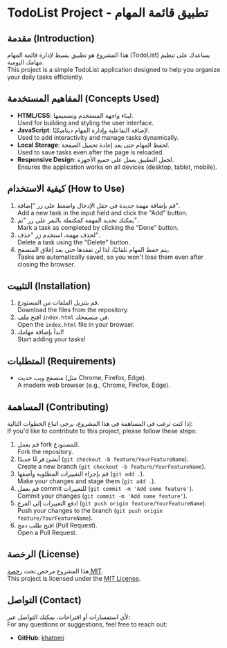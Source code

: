 # TodoList Project - تطبيق قائمة المهام

## مقدمة (Introduction)
هذا المشروع هو تطبيق بسيط لإدارة قائمة المهام (TodoList) يساعدك على تنظيم مهامك اليومية.  
This project is a simple TodoList application designed to help you organize your daily tasks efficiently.

## المفاهيم المستخدمة (Concepts Used)
- **HTML/CSS**: لبناء واجهة المستخدم وتصميمها.  
  Used for building and styling the user interface.
- **JavaScript**: لإضافة التفاعلية وإدارة المهام ديناميكيًا.  
  Used to add interactivity and manage tasks dynamically.
- **Local Storage**: لحفظ المهام حتى بعد إعادة تحميل الصفحة.  
  Used to save tasks even after the page is reloaded.
- **Responsive Design**: لجعل التطبيق يعمل على جميع الأجهزة.  
  Ensures the application works on all devices (desktop, tablet, mobile).

## كيفية الاستخدام (How to Use)
1. قم بإضافة مهمة جديدة في حقل الإدخال واضغط على زر "إضافة".  
   Add a new task in the input field and click the "Add" button.
2. يمكنك تحديد المهمة كمكتملة بالنقر على زر "تم".  
   Mark a task as completed by clicking the "Done" button.
3. لحذف مهمة، استخدم زر "حذف".  
   Delete a task using the "Delete" button.
4. يتم حفظ المهام تلقائيًا، لذا لن تفقدها حتى بعد إغلاق المتصفح.  
   Tasks are automatically saved, so you won't lose them even after closing the browser.

## التثبيت (Installation)
1. قم بتنزيل الملفات من المستودع.  
   Download the files from the repository.
2. افتح ملف `index.html` في متصفحك.  
   Open the `index.html` file in your browser.
3. ابدأ بإضافة مهامك!  
   Start adding your tasks!

## المتطلبات (Requirements)
- متصفح ويب حديث (مثل Chrome, Firefox, Edge).  
  A modern web browser (e.g., Chrome, Firefox, Edge).

## المساهمة (Contributing)
إذا كنت ترغب في المساهمة في هذا المشروع، يرجى اتباع الخطوات التالية:  
If you'd like to contribute to this project, please follow these steps:
1. قم بعمل fork للمستودع.  
   Fork the repository.
2. أنشئ فرعًا جديدًا (`git checkout -b feature/YourFeatureName`).  
   Create a new branch (`git checkout -b feature/YourFeatureName`).
3. قم بإجراء التغييرات المطلوبة وأضفها (`git add .`).  
   Make your changes and stage them (`git add .`).
4. قم بعمل commit للتغييرات (`git commit -m 'Add some feature'`).  
   Commit your changes (`git commit -m 'Add some feature'`).
5. ادفع التغييرات إلى الفرع (`git push origin feature/YourFeatureName`).  
   Push your changes to the branch (`git push origin feature/YourFeatureName`).
6. افتح طلب دمج (Pull Request).  
   Open a Pull Request.

## الرخصة (License)
هذا المشروع مرخص تحت [رخصة MIT](LICENSE).  
This project is licensed under the [MIT License](LICENSE).

## التواصل (Contact)
لأي استفسارات أو اقتراحات، يمكنك التواصل عبر:  
For any questions or suggestions, feel free to reach out:

- **GitHub**: [khatomi](https://github.com/khatomi)
